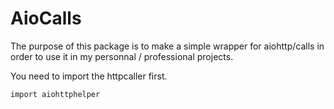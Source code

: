 # AioCalls

The purpose of this package is to make a simple wrapper for aiohttp/calls in order to use it in my personnal / professional projects.

You need to import the httpcaller first.

``` import aiohttphelper ```